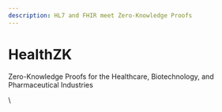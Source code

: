 ```yaml
---
description: HL7 and FHIR meet Zero-Knowledge Proofs
---
```


# HealthZK

Zero-Knowledge Proofs for the Healthcare, Biotechnology, and Pharmaceutical Industries

\
